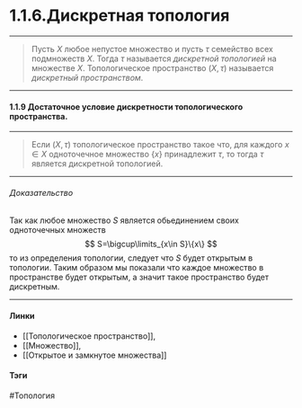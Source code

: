 # 1.1.6.Дискретная топология
***
>Пусть $X$ любое непустое множество и пусть $\tau$ семейство всех подмножеств $X$. Тогда $\tau$ называется *дискретной топологией* на множестве $X$. Топологическое пространство $(X,\tau)$ называется *дискретный пространством*.
***
#### 1.1.9 Достаточное условие дискретности топологического пространства.
***
>Если $(X,\tau)$ топологическое пространство такое что, для каждого $x\in X$ одноточечное множество $\{x\}$ принадлежит $\tau$, то тогда $\tau$ является дискретной топологией.
***
###### Доказательство
Так как любое множество $S$ является обьединением своих одноточечных множеств
$$
S=\bigcup\limits_{x\in S}\{x\}
$$
то из определения топологии, следует что $S$ будет открытым в топологии. Таким образом мы показали что каждое множество в пространстве будет открытым, а значит такое пространство будет дискретным.
***
#### Линки 
- [[Топологическое пространство]],
- [[Множество]],
- [[Открытое и замкнутое множества]]
#### Тэги 
 #Топология

